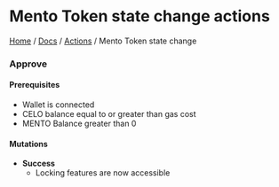# Mento Token state change actions
[Home](../../../README.md) / [Docs](../../index.md) / [Actions](../index.md) / Mento Token state change

### Approve

#### Prerequisites

- Wallet is connected
- CELO balance equal to or greater than gas cost
- MENTO Balance greater than 0

#### Mutations

- **Success**
    - Locking features are now accessible  